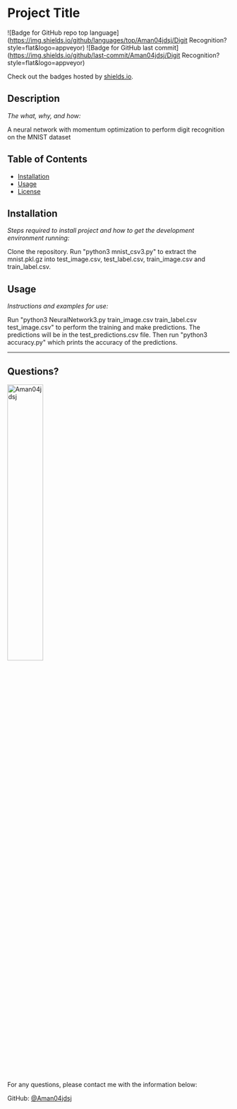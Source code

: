 # Project Title

  ![Badge for GitHub repo top language](https://img.shields.io/github/languages/top/Aman04jdsj/Digit Recognition?style=flat&logo=appveyor) ![Badge for GitHub last commit](https://img.shields.io/github/last-commit/Aman04jdsj/Digit Recognition?style=flat&logo=appveyor)
  
  Check out the badges hosted by [shields.io](https://shields.io/).
  
  
  ## Description 
  
  *The what, why, and how:* 
  
  A neural network with momentum optimization to perform digit recognition on the MNIST dataset 

  ## Table of Contents
  * [Installation](#installation)
  * [Usage](#usage)
  * [License](#license)
  
  ## Installation
  
  *Steps required to install project and how to get the development environment running:*
  
  Clone the repository. Run "python3 mnist_csv3.py" to extract the mnist.pkl.gz into test_image.csv, test_label.csv, train_image.csv and train_label.csv.
  
  ## Usage 
  
  *Instructions and examples for use:*
  
  Run "python3 NeuralNetwork3.py train_image.csv train_label.csv test_image.csv" to perform the training and make predictions. The predictions will be in the test_predictions.csv file. Then run "python3 accuracy.py" which prints the accuracy of the predictions.
  
  ---
  
  ## Questions?

  <img src="https://avatars.githubusercontent.com/u/58076457?v=4" alt="Aman04jdsj" width="40%" />
  
  For any questions, please contact me with the information below:
 
  GitHub: [@Aman04jdsj](https://api.github.com/users/Aman04jdsj)
  